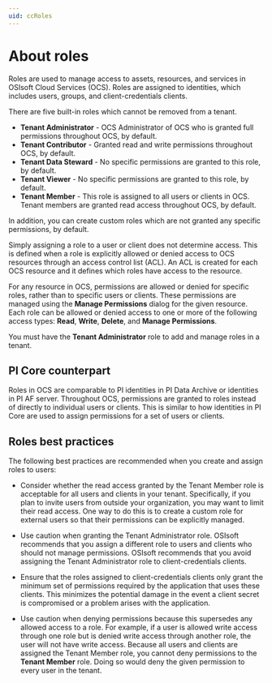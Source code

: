 ```yaml
---
uid: ccRoles
---
```

# About roles

Roles are used to manage access to assets, resources, and services in OSIsoft Cloud Services (OCS). Roles are assigned to identities, which includes users, groups, and client-credentials clients. 

<!--- Josh Kim Mar19021: Similar to the comment as before where it seemed to me that this sentence implied roles were the primary factor in getting access, when in fact it is the roles of the users compared against the provisioned ACL that grants access. Do we want to communicate this? --->

There are five built-in roles which cannot be removed from a tenant.

- **Tenant Administrator** - OCS Administrator of OCS who is granted full permissions throughout OCS, by default.
- **Tenant Contributor** - Granted read and write permissions throughout OCS, by default.
- **Tenant Data Steward** - No specific permissions are granted to this role, by default.
- **Tenant Viewer** - No specific permissions are granted to this role, by default.
- **Tenant Member** - This role is assigned to all users or clients in OCS. Tenant members are granted read access throughout OCS, by default.

In addition, you can create custom roles which are not granted any specific permissions, by default. 

Simply assigning a role to a user or client does not determine access. This is defined when a role is explicitly allowed or denied access to OCS resources through an access control list (ACL). An ACL is created for each OCS resource and it defines which roles have access to the resource. <!-- Josh: I think I'd like to keep the discussion about ACLs brief. Can you tell me if what I've said here is correct? -->
<!--- Josh Kim Mar19021: Perfect! --->

For any resource in OCS, permissions are allowed or denied for specific roles, rather than to specific users or clients. These permissions are managed using the **Manage Permissions** dialog for the given resource. Each role can be allowed or denied access to one or more of the following access types: **Read**, **Write**, **Delete**, and **Manage Permissions**.

You must have the **Tenant Administrator** role to add and manage roles in a tenant.

## <a name="roles-pi-core"></a>PI Core counterpart

Roles in OCS are comparable to PI identities in PI Data Archive or identities in PI AF server. Throughout OCS, permissions are granted to roles instead of directly to individual users or clients. This is similar to how identities in PI Core are used to assign permissions for a set of users or clients.

## <a name="roles-bp"></a>Roles best practices

The following best practices are recommended when you create and assign roles to users:

- Consider whether the read access granted by the Tenant Member role is acceptable for all users and clients in your tenant. Specifically, if you plan to invite users from outside your organization, you may want to limit their read access. One way to do this is to create a custom role for external users so that their permissions can be explicitly managed.

- Use caution when granting the Tenant Administrator role. OSIsoft recommends that you assign a different role to users and clients who should not manage permissions. OSIsoft recommends that you avoid assigning the Tenant Administrator role to client-credentials clients.

- Ensure that the roles assigned to client-credentials clients only grant the minimum set of permissions required by the application that uses these clients. This minimizes the potential damage in the event a client secret is compromised or a problem arises with the application.

- Use caution when denying permissions because this supersedes any allowed access to a role. For example, if a user is allowed write access through one role but is denied write access through another role, the user will not have write access. Because all users and clients are assigned the Tenant Member role, you cannot deny permissions to the **Tenant Member** role. Doing so would deny the given permission to every user in the tenant.
